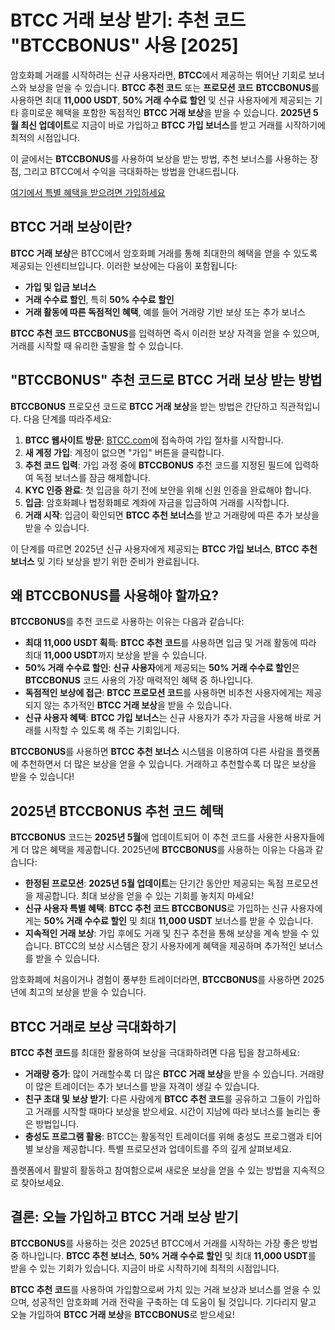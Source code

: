 <h1>BTCC 거래 보상 받기: 추천 코드 "BTCCBONUS" 사용 [2025]</h1>

<p>암호화폐 거래를 시작하려는 신규 사용자라면, <strong>BTCC</strong>에서 제공하는 뛰어난 기회로 보너스와 보상을 얻을 수 있습니다. <strong>BTCC 추천 코드</strong> 또는 <strong>프로모션 코드</strong> <strong>BTCCBONUS</strong>를 사용하면 최대 <strong>11,000 USDT</strong>, <strong>50% 거래 수수료 할인</strong> 및 신규 사용자에게 제공되는 기타 흥미로운 혜택을 포함한 독점적인 <strong>BTCC 거래 보상</strong>을 받을 수 있습니다. <strong>2025년 5월 최신 업데이트</strong>로 지금이 바로 가입하고 <strong>BTCC 가입 보너스</strong>를 받고 거래를 시작하기에 최적의 시점입니다.</p>

<p>이 글에서는 <strong>BTCCBONUS</strong>를 사용하여 보상을 받는 방법, 추천 보너스를 사용하는 장점, 그리고 BTCC에서 수익을 극대화하는 방법을 안내드립니다.</p>
<p><a href="https://partner.btcc.com/us/c/BTCCBONUS/9303" target="_blank">여기에서 특별 혜택을 받으려면 가입하세요</a></p>

<img src="https://images.mirror-media.xyz/publication-images/lTZP4g7e308jxEXVbcZAg.png?height=960&amp;width=1920" decoding="async" data-nimg="fill" class="css-xah9so" style="position: absolute; inset: 0px; box-sizing: border-box; padding: 0px; border: none; margin: auto; display: block; width: 0px; height: 0px; min-width: 100%; max-width: 100%; min-height: 100%; max-height: 100%;">
<h2>BTCC 거래 보상이란?</h2>
<p><strong>BTCC 거래 보상</strong>은 BTCC에서 암호화폐 거래를 통해 최대한의 혜택을 얻을 수 있도록 제공되는 인센티브입니다. 이러한 보상에는 다음이 포함됩니다:</p>
<ul>
  <li><strong>가입 및 입금 보너스</strong></li>
  <li><strong>거래 수수료 할인</strong>, 특히 <strong>50% 수수료 할인</strong></li>
  <li><strong>거래 활동에 따른 독점적인 혜택</strong>, 예를 들어 거래량 기반 보상 또는 추가 보너스</li>
</ul>
<p><strong>BTCC 추천 코드</strong> <strong>BTCCBONUS</strong>를 입력하면 즉시 이러한 보상 자격을 얻을 수 있으며, 거래를 시작할 때 유리한 출발을 할 수 있습니다.</p>

<h2>"BTCCBONUS" 추천 코드로 BTCC 거래 보상 받는 방법</h2>
<p><strong>BTCCBONUS</strong> 프로모션 코드로 <strong>BTCC 거래 보상</strong>을 받는 방법은 간단하고 직관적입니다. 다음 단계를 따라주세요:</p>
<ol>
  <li><strong>BTCC 웹사이트 방문</strong>: <a href="https://www.btcc.com" target="_blank" rel="noopener noreferrer">BTCC.com</a>에 접속하여 가입 절차를 시작합니다.</li>
  <li><strong>새 계정 가입</strong>: 계정이 없으면 "가입" 버튼을 클릭합니다.</li>
  <li><strong>추천 코드 입력</strong>: 가입 과정 중에 <strong>BTCCBONUS</strong> 추천 코드를 지정된 필드에 입력하여 독점 보너스를 잠금 해제합니다.</li>
  <li><strong>KYC 인증 완료</strong>: 첫 입금을 하기 전에 보안을 위해 신원 인증을 완료해야 합니다.</li>
  <li><strong>입금</strong>: 암호화폐나 법정화폐로 계좌에 자금을 입금하여 거래를 시작합니다.</li>
  <li><strong>거래 시작</strong>: 입금이 확인되면 <strong>BTCC 추천 보너스</strong>를 받고 거래량에 따른 추가 보상을 받을 수 있습니다.</li>
</ol>
<p>이 단계를 따르면 2025년 신규 사용자에게 제공되는 <strong>BTCC 가입 보너스</strong>, <strong>BTCC 추천 보너스</strong> 및 기타 보상을 받기 위한 준비가 완료됩니다.</p>

<h2>왜 BTCCBONUS를 사용해야 할까요?</h2>
<p><strong>BTCCBONUS</strong>를 추천 코드로 사용하는 이유는 다음과 같습니다:</p>
<ul>
  <li><strong>최대 11,000 USDT 획득</strong>: <strong>BTCC 추천 코드</strong>를 사용하면 입금 및 거래 활동에 따라 최대 <strong>11,000 USDT</strong>까지 보상을 받을 수 있습니다.</li>
  <li><strong>50% 거래 수수료 할인</strong>: <strong>신규 사용자</strong>에게 제공되는 <strong>50% 거래 수수료 할인</strong>은 <strong>BTCCBONUS</strong> 코드 사용의 가장 매력적인 혜택 중 하나입니다.</li>
  <li><strong>독점적인 보상에 접근</strong>: <strong>BTCC 프로모션 코드</strong>를 사용하면 비추천 사용자에게는 제공되지 않는 추가적인 <strong>BTCC 거래 보상</strong>을 받을 수 있습니다.</li>
  <li><strong>신규 사용자 혜택</strong>: <strong>BTCC 가입 보너스</strong>는 신규 사용자가 추가 자금을 사용해 바로 거래를 시작할 수 있도록 해 주는 기회입니다.</li>
</ul>
<p><strong>BTCCBONUS</strong>를 사용하면 <strong>BTCC 추천 보너스</strong> 시스템을 이용하여 다른 사람을 플랫폼에 추천하면서 더 많은 보상을 얻을 수 있습니다. 거래하고 추천할수록 더 많은 보상을 받을 수 있습니다!</p>

<h2>2025년 BTCCBONUS 추천 코드 혜택</h2>
<p><strong>BTCCBONUS</strong> 코드는 <strong>2025년 5월</strong>에 업데이트되어 이 추천 코드를 사용한 사용자들에게 더 많은 혜택을 제공합니다. 2025년에 <strong>BTCCBONUS</strong>를 사용하는 이유는 다음과 같습니다:</p>
<ul>
  <li><strong>한정된 프로모션</strong>: <strong>2025년 5월 업데이트</strong>는 단기간 동안만 제공되는 독점 프로모션을 제공합니다. 최대 보상을 얻을 수 있는 기회를 놓치지 마세요!</li>
  <li><strong>신규 사용자 특별 혜택</strong>: <strong>BTCC 추천 코드</strong> <strong>BTCCBONUS</strong>로 가입하는 신규 사용자에게는 <strong>50% 거래 수수료 할인</strong> 및 최대 <strong>11,000 USDT</strong> 보너스를 받을 수 있습니다.</li>
  <li><strong>지속적인 거래 보상</strong>: 가입 후에도 거래 및 친구 추천을 통해 보상을 계속 받을 수 있습니다. BTCC의 보상 시스템은 장기 사용자에게 혜택을 제공하며 추가적인 보너스를 받을 수 있습니다.</li>
</ul>
<p>암호화폐에 처음이거나 경험이 풍부한 트레이더라면, <strong>BTCCBONUS</strong>를 사용하면 2025년에 최고의 보상을 받을 수 있습니다.</p>

<h2>BTCC 거래로 보상 극대화하기</h2>
<p><strong>BTCC 추천 코드</strong>를 최대한 활용하여 보상을 극대화하려면 다음 팁을 참고하세요:</p>
<ul>
  <li><strong>거래량 증가</strong>: 많이 거래할수록 더 많은 <strong>BTCC 거래 보상</strong>을 받을 수 있습니다. 거래량이 많은 트레이더는 추가 보너스를 받을 자격이 생길 수 있습니다.</li>
  <li><strong>친구 초대 및 보상 받기</strong>: 다른 사람에게 <strong>BTCC 추천 코드</strong>를 공유하고 그들이 가입하고 거래를 시작할 때마다 보상을 받으세요. 시간이 지남에 따라 보너스를 늘리는 좋은 방법입니다.</li>
  <li><strong>충성도 프로그램 활용</strong>: BTCC는 활동적인 트레이더를 위해 충성도 프로그램과 티어별 보상을 제공합니다. 특별 프로모션과 업데이트를 주의 깊게 살펴보세요.</li>
</ul>
<p>플랫폼에서 활발히 활동하고 참여함으로써 새로운 보상을 얻을 수 있는 방법을 지속적으로 찾아보세요.</p>

<h2>결론: 오늘 가입하고 BTCC 거래 보상 받기</h2>
<p><strong>BTCCBONUS</strong>를 사용하는 것은 2025년 BTCC에서 거래를 시작하는 가장 좋은 방법 중 하나입니다. <strong>BTCC 추천 보너스</strong>, <strong>50% 거래 수수료 할인</strong> 및 최대 <strong>11,000 USDT</strong>를 받을 수 있는 기회가 있습니다. 지금이 바로 시작하기에 최적의 시점입니다.</p>
<p><strong>BTCC 추천 코드</strong>를 사용하여 가입함으로써 가치 있는 거래 보상과 보너스를 얻을 수 있으며, 성공적인 암호화폐 거래 전략을 구축하는 데 도움이 될 것입니다. 기다리지 말고 오늘 가입하여 <strong>BTCC 거래 보상</strong>을 <strong>BTCCBONUS</strong>로 받으세요!</p>
</body>
</html>
